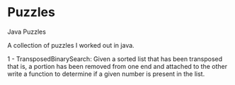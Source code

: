 Puzzles
=======

Java Puzzles

A collection of puzzles I worked out in java. 

1 - TransposedBinarySearch: Given a sorted list that has been transposed that is, a portion has been removed from one end and attached to the other write a function to determine if a given number is present in the list.

